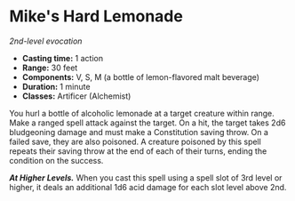 # Mike's Hard Lemonade

_2nd-level evocation_
 
- **Casting time:** 1 action
- **Range:** 30 feet
- **Components:** V, S, M (a bottle of lemon-flavored malt beverage)
- **Duration:** 1 minute
- **Classes:** Artificer (Alchemist)
 
You hurl a bottle of alcoholic lemonade at a target creature within range. Make a ranged spell attack against the target. On a hit, the target takes 2d6 bludgeoning damage and must make a Constitution saving throw. On a failed save, they are also poisoned. A creature poisoned by this spell repeats their saving throw at the end of each of their turns, ending the condition on the success.

_**At Higher Levels.**_ When you cast this spell using a spell slot of 3rd level or higher, it deals an additional 1d6 acid damage for each slot level above 2nd.
